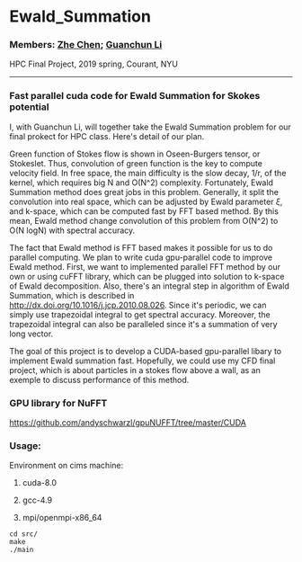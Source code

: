 # Ewald_Summation

### Members: [Zhe Chen](zc1291@cims.nyu.edu); [Guanchun Li](guanchun.li@nyu.edu)

HPC Final Project, 2019 spring, Courant, NYU

---

### Fast parallel cuda code for Ewald Summation for Skokes potential

I, with Guanchun Li, will together take the Ewald Summation problem for our final prokect for HPC class. Here's detail of our plan.

Green function of Stokes flow is shown in Oseen-Burgers tensor, or Stokeslet. Thus, convolution of green function is the key to compute velocity field. In free space, the main difficulty is the slow decay, 1/r, of the kernel, which requires big N and O(N^2) complexity. Fortunately, Ewald Summation method does great jobs in this problem. Generally, it split the convolution into real space, which can be adjusted by Ewald parameter $\xi$, and k-space, which can be computed fast by FFT based method. By  this mean, Ewald method change convolution of this problem from O(N^2) to O(N logN) with spectral accuracy.

The fact that Ewald method is FFT based makes it possible for us to do parallel computing. We plan to write cuda gpu-parallel code to improve Ewald method. First, we want to implemented parallel FFT method by our own or using cuFFT library, which can be plugged into solution to k-space of  Ewald decomposition.  Also, there's an integral step in algorithm of Ewald Summation, which is described in <http://dx.doi.org/10.1016/j.jcp.2010.08.026>. Since it's periodic, we can simply use trapezoidal integral to get spectral accuracy. Moreover, the trapezoidal integral can also be paralleled since it's a summation of very long vector.

The goal of this project is to develop a CUDA-based gpu-parallel libary to implement Ewald summation fast. Hopefully, we could use my CFD final project, which is about particles in a stokes flow above a wall, as an exemple to discuss  performance of this method.


### GPU library for NuFFT
https://github.com/andyschwarzl/gpuNUFFT/tree/master/CUDA

### Usage:
Environment on cims machine:

1) cuda-8.0

2) gcc-4.9              

3) mpi/openmpi-x86_64

```
cd src/
make
./main 
```
